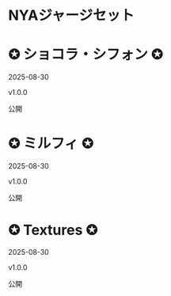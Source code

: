 # NYAジャージセット

# ✪ ショコラ・シフォン ✪

2025-08-30

v1.0.0

公開

# ✪ ミルフィ ✪

2025-08-30

v1.0.0

公開


# ✪ Textures ✪

2025-08-30

v1.0.0

公開
